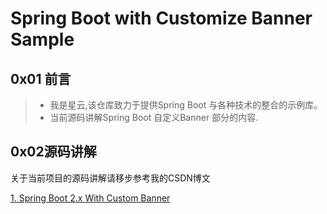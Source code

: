 # Spring Boot with Customize Banner Sample

## 0x01 前言

>- 我是星云,该仓库致力于提供Spring Boot 与各种技术的整合的示例库。
>- 当前源码讲解Spring Boot 自定义Banner 部分的内容.
 
## 0x02源码讲解

关于当前项目的源码讲解请移步参考我的CSDN博文

[1. Spring Boot 2.x With Custom Banner](https://xingyun.blog.csdn.net/article/details/88819151)








